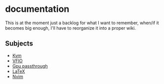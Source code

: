 # documentation
This is at the moment just a backlog for what I want to remember, when/if it
becomes big enough, I'll have to reorganize it into a proper wiki.

## Subjects
- [Kvm]()
- [VFIO]()
- [Gpu passthrough]()
- [LaTeX]()
- [Nvim]()

